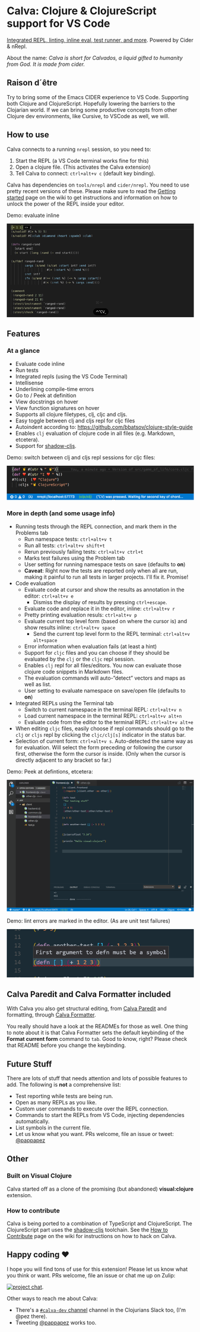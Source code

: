 # Calva: Clojure & ClojureScript support for VS Code

[Integrated REPL, linting, inline eval, test runner, and more](https://marketplace.visualstudio.com/items?itemName=cospaia.clojure4vscode). Powered by Cider & nRepl.

About the name: *Calva is short for Calvados, a liquid gifted to humanity from God. It is made from cider.*


## Raison d´être

Try to bring some of the Emacs CIDER experience to VS Code. Supporting both Clojure and ClojureScript. Hopefully lowering the barriers to the Clojarian world. If we can bring some productive concepts from other Clojure dev environments, like Cursive, to VSCode as well, we will.

## How to use

Calva connects to a running `nrepl` session, so you need to:
1. Start the REPL (a VS Code terminal works fine for this)
1. Open a clojure file. (This activates the Calva extension)
2. Tell Calva to connect: `ctrl+alt+v c` (default key binding).

Calva has dependencies on `tools/nrepl` and `cider/nrepl`. You need to use pretty recent versions of these. Please make sure to read the [Getting started](https://github.com/BetterThanTomorrow/calva/wiki/Getting-Started) page on the wiki to get instructions and information on how to unlock the power of the REPL inside your editor.

Demo: evaluate inline

![Annotate clojure code evaluation!](assets/howto/evaluate.gif)

## Features

### At a glance
- Evaluate code inline
- Run tests
- Integrated repls (using the VS Code Terminal)
- Intellisense
- Underlining compile-time errors
- Go to / Peek at definition
- View docstrings on hover
- View function signatures on hover
- Supports all clojure filetypes, clj, cljc and cljs.
- Easy toggle between clj and cljs repl for cljc files
- Autoindent according to: https://github.com/bbatsov/clojure-style-guide
- Enables `clj` evaluation of clojure code in all files (e.g. Markdown, etcetera).
- Support for [shadow-cljs](http://shadow-cljs.org).

Demo: switch between clj and cljs repl sessions for cljc files:

![CLJC repl switching](/assets/howto/cljc-clj-cljs.gif)

### More in depth (and some usage info)
- Running tests through the REPL connection, and mark them in the Problems tab
  - Run namespace tests: `ctrl+alt+v t`
  - Run all tests: `ctrl+alt+v shift+t`
  - Rerun previously failing tests: `ctrl+alt+v ctrl+t`
  - Marks test failures using the Problem tab
  - User setting for running namespace tests on save (defaults to **on**)
  - **Caveat**: Right now the tests are reported only when all are run, making it painful to run all tests in larger projects. I'll fix it. Promise!
- Code evaluation
  - Evaluate code at cursor and show the results as annotation in the editor: `ctrl+alt+v e`
    - Dismiss the display of results by pressing `ctrl+escape`.
  - Evaluate code and replace it in the editor, inline: `ctrl+alt+v r`
  - Pretty printing evaluation resuls: `ctrl+alt+v p`
  - Evaluate current top level form (based on where the cursor is) and show results inline: `ctrl+alt+v space`
    - Send the current top level form to the REPL terminal: `ctrl+alt+v alt+space`
  - Error information when evaluation fails (at least a hint)
  - Support for `cljc` files and you can choose if they should be evaluated by the `clj` or the `cljc` repl session.
  - Enables `clj` repl for all files/editors. You now can evaluate those clojure code snippets in Markdown files.
  - The evaluation commands will auto-”detect” vectors and maps as well as list.
  - User setting to evaluate namespace on save/open file (defaults to **on**)
- Integrated REPLs using the Terminal tab
  - Switch to current namespace in the terminal REPL: `ctrl+alt+v n`
  - Load current namespace in the terminal REPL: `ctrl+alt+v alt+n`
  - Evaluate code from the editor to the terminal REPL: `ctrl+alt+v alt+e`
- When editing `cljc` files, easily choose if repl commands should go to the `clj` or `cljs` repl by clicking the `cljc/clj[s]` indicator in the status bar.
- Selection of current form: `ctrl+alt+v s`. Auto-detected the same way as for evaluation. Will select the form preceding or following the cursor first, otherwise the form the cursor is inside. (Only when the cursor is directly adjacent to any bracket so far.)

Demo: Peek at defintions, etcetera:

![Features](/assets/howto/features.gif)

Demo: lint errors are marked in the editor. (As are unit test failures)

![underline error](/assets/howto/error.png)

## Calva Paredit and Calva Formatter included

With Calva you also get structural editing, from [Calva Paredit](https://marketplace.visualstudio.com/items?itemName=cospaia.paredit-revived) and formatting, through [Calva Formatter](https://github.com/BetterThanTomorrow/calva-fmt).

You really should have a look at the READMEs for those as well. One thing to note about it is that Calva Formatter sets the default keybinding of the **Format current form** command to `tab`. Good to know, right? Please check that README before you change the keybinding.

## Future Stuff

There are lots of stuff that needs attention and lots of possible features to add. The following is **not** a comprehensive list:

* Test reporting while tests are being run.
* Open as many REPLs as you like.
* Custom user commands to execute over the REPL connection.
* Commands to start the REPLs from VS Code, injecting dependencies automatically.
* List symbols in the current file.
* Let us know what you want. PRs welcome, file an issue or tweet: [@pappapez](https://twitter.com/pappapez)

## Other

### Built on Visual Clojure

Calva started off as a clone of the promising (but abandoned) **visual:clojure** extension.

### How to contribute

Calva is being ported to a combination of TypeScript and ClojureScript. The ClojureScript part uses the [shadow-cljs](http://shadow-cljs.org) toolchain. See the [How to Contribute](https://github.com/BetterThanTomorrow/calva/wiki/How-to-Contribute) page on the wiki for instructions on how to hack on Calva.

## Happy coding ❤️

I hope you will find tons of use for this extension! Please let us know what you think or want. PRs welcome, file an issue or chat me up on Zulip:

[![project chat](https://img.shields.io/badge/clojurians--zulip-calva-brightgreen.svg?logo=zulip)](https://clojurians.zulipchat.com/#narrow/stream/calva).

Other ways to reach me about Calva:
* There's a [`#calva-dev` channel](https://clojurians.slack.com/messages/calva-dev/) channel in the Clojurians Slack too, (I'm @pez there).
* Tweeting [@pappapez](https://twitter.com/pappapez) works too.
